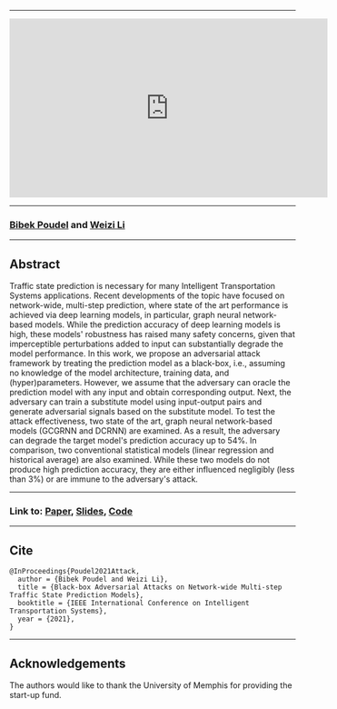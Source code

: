 
-------

<iframe width="560" height="315" src="https://www.youtube.com/embed/yxOBCIl1o-Y?controls=0" title="YouTube video player" frameborder="0" allow="accelerometer; autoplay; clipboard-write; encrypted-media; gyroscope; picture-in-picture" allowfullscreen> </iframe>

-------
### [Bibek Poudel](https://github.com/Bibek-Poudel) and [Weizi Li](https://weizi-li.github.io)
-------

## Abstract
Traffic state prediction is necessary for many Intelligent Transportation Systems applications. Recent developments of the topic have focused on network-wide, multi-step prediction, where state of the art performance is achieved via deep learning models, in particular, graph neural network-based models. While the prediction accuracy of deep learning models is high, these models' robustness has raised many safety concerns, given that imperceptible perturbations added to input can substantially degrade the model performance. In this work, we propose an adversarial attack framework by treating the prediction model as a black-box, i.e., assuming no knowledge of the model architecture, training data, and (hyper)parameters. However, we assume that the adversary can oracle the prediction model with any input and obtain corresponding output. Next, the adversary can train a substitute model using input-output pairs and generate adversarial signals based on the substitute model. To test the attack effectiveness, two state of the art, graph neural network-based models (GCGRNN and DCRNN) are examined. As a result, the adversary can degrade the target model's prediction accuracy up to 54%. In comparison, two conventional statistical models (linear regression and historical average) are also examined. While these two models do not produce high prediction accuracy, they are either influenced negligibly (less than 3%) or are immune to the adversary's attack.

-------
### Link to: [Paper](https://arxiv.org/abs/2110.08712), [Slides](https://github.com/stars-cs/black_box_traffic/blob/gh-pages/Black%20Box%20Adversarial%20Attacks.pdf), [Code](https://github.com/stars-cs/black_box_traffic)

-------
## Cite

```
@InProceedings{Poudel2021Attack,
  author = {Bibek Poudel and Weizi Li},
  title = {Black-box Adversarial Attacks on Network-wide Multi-step Traffic State Prediction Models},
  booktitle = {IEEE International Conference on Intelligent Transportation Systems},
  year = {2021},
}
```
-------
## Acknowledgements
The authors would like to thank the University of Memphis for providing the start-up fund.
